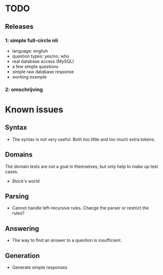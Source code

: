 # TODO

## Releases

### 1: simple full-circle nli

* language: english
* question types: yes/no, who
* real database access (MySQL)
* a few simple questions
* simple raw database response
* working example

### 2: omschrijving


# Known issues

## Syntax

- The syntax is not very useful. Both too little and too much extra tokens.

## Domains

The domain tests are not a goal in themselves, but only help to make up test cases.

- Block's world

## Parsing

- Cannot handle left-recursive rules. Change the parser or restrict the rules?

## Answering

- The way to find an answer to a question is insufficient.

## Generation

- Generate simple responses
